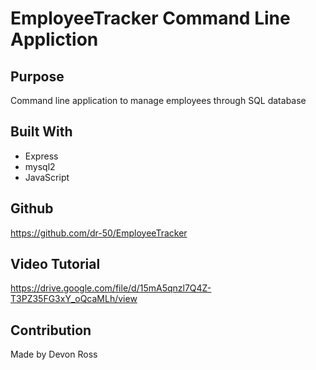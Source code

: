 # EmployeeTracker Command Line Appliction

## Purpose
Command line application to manage employees through SQL database

## Built With
* Express
* mysql2
* JavaScript

## Github
https://github.com/dr-50/EmployeeTracker

## Video Tutorial
https://drive.google.com/file/d/15mA5qnzl7Q4Z-T3PZ35FG3xY_oQcaMLh/view

## Contribution
Made by Devon Ross